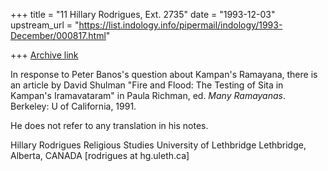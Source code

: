 +++
title = "11 Hillary Rodrigues, Ext. 2735"
date = "1993-12-03"
upstream_url = "https://list.indology.info/pipermail/indology/1993-December/000817.html"

+++
[Archive link](https://list.indology.info/pipermail/indology/1993-December/000817.html)

In response to Peter Banos's question about Kampan's Ramayana, there is
an article by David Shulman "Fire and Flood: The Testing of Sita in
Kampan's Iramavataram" in Paula Richman, ed. _Many Ramayanas_. Berkeley:
U of California, 1991.

He does not refer to any translation in his notes.

Hillary Rodrigues
Religious Studies
University of Lethbridge
Lethbridge, Alberta, CANADA
[rodrigues at hg.uleth.ca]





